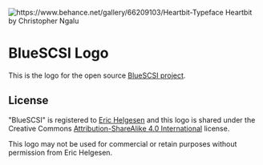 ![https://www.behance.net/gallery/66209103/Heartbit-Typeface Heartbit by Christopher Ngalu](https://raw.githubusercontent.com/Stephen-Arsenault/BlueSCSI-Logo/main/BlueSCSI-HiRes.png)

# BlueSCSI Logo
This is the logo for the open source [BlueSCSI project](https://github.com/erichelgeson/BlueSCSI). 



## License
"BlueSCSI" is registered to [Eric Helgesen](https://github.com/erichelgeson) and this logo is shared under the Creative Commons [Attribution-ShareAlike 4.0 International](https://creativecommons.org/licenses/by-sa/4.0/) license.

This logo may not be used for commercial or retain purposes without permission from Eric Helgesen.
